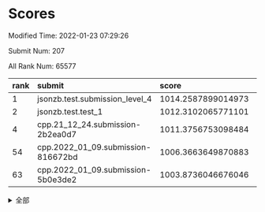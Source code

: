 # Scores

Modified Time: 2022-01-23 07:29:26

Submit Num: 207

All Rank Num: 65577

| rank |               submit               |       score        |       sigma        | pk_num |
| :--- | :--------------------------------- | :----------------- | :----------------- | :----- |
| 1    | jsonzb.test.submission_level_4     | 1014.2587899014973 | 0.8190739670946898 | 1268   |
| 2    | jsonzb.test.test_1                 | 1012.3102065771101 | 0.7968271234675773 | 1268   |
| 4    | cpp.21_12_24.submission-2b2ea0d7   | 1011.3756753098484 | 0.7878194978738761 | 1264   |
| 54   | cpp.2022_01_09.submission-816672bd | 1006.3663649870883 | 0.7459766570631571 | 1268   |
| 63   | cpp.2022_01_09.submission-5b0e3de2 | 1003.8736046676046 | 0.7077872441878043 | 1264   |


<details>
<summary>全部</summary>

| rank |                 submit                 |       score        |       sigma        | pk_num |
| :--- | :------------------------------------- | :----------------- | :----------------- | :----- |
| 1    | jsonzb.test.submission_level_4         | 1014.2587899014973 | 0.8190739670946898 | 1268   |
| 2    | jsonzb.test.test_1                     | 1012.3102065771101 | 0.7968271234675773 | 1268   |
| 3    | gobigger.level_3.submission_level_3_15 | 1011.4546780165539 | 0.7827428676912697 | 1267   |
| 4    | cpp.21_12_24.submission-2b2ea0d7       | 1011.3756753098484 | 0.7878194978738761 | 1264   |
| 5    | gobigger.level_3.submission_level_3_35 | 1011.2154779132507 | 0.7839199926797477 | 1266   |
| 6    | gobigger.level_3.submission_level_3_4  | 1011.1458729345829 | 0.7777881169828966 | 1267   |
| 7    | gobigger.level_3.submission_level_3_32 | 1011.1168237713908 | 0.7798295443010798 | 1267   |
| 8    | gobigger.level_3.submission_level_3_49 | 1010.9668694047708 | 0.7740804328899029 | 1268   |
| 9    | gobigger.level_3.submission_level_3_26 | 1010.8466561063218 | 0.7603017159749119 | 1266   |
| 10   | gobigger.level_3.submission_level_3_40 | 1010.715459516828  | 0.7887488723223554 | 1267   |
| 11   | gobigger.level_3.submission_level_3_34 | 1010.7134257275279 | 0.8035769994294921 | 1263   |
| 12   | gobigger.level_3.submission_level_3_43 | 1010.7118329083956 | 0.7714550320867045 | 1266   |
| 13   | gobigger.level_3.submission_level_3_22 | 1010.6471206104379 | 0.7452844753406288 | 1269   |
| 14   | gobigger.level_3.submission_level_3_23 | 1010.641528189203  | 0.7514561568894218 | 1269   |
| 15   | gobigger.level_3.submission_level_3_48 | 1010.5863466770144 | 0.7545921516419503 | 1266   |
| 16   | gobigger.level_3.submission_level_3_21 | 1010.5148242519332 | 0.7567245405253893 | 1270   |
| 17   | gobigger.level_3.submission_level_3_37 | 1010.4978561286642 | 0.7656013284117633 | 1269   |
| 18   | gobigger.level_3.submission_level_3_46 | 1010.3837190166163 | 0.7557992361266735 | 1268   |
| 19   | gobigger.level_3.submission_level_3_9  | 1010.3717716015376 | 0.7478190405305729 | 1272   |
| 20   | gobigger.level_3.submission_level_3_36 | 1010.3328699461712 | 0.787244795446111  | 1267   |
| 21   | gobigger.level_3.submission_level_3_14 | 1010.2701043619899 | 0.7706527473554653 | 1269   |
| 22   | gobigger.level_3.submission_level_3_38 | 1010.2010577497152 | 0.7486121495349163 | 1266   |
| 23   | gobigger.level_3.submission_level_3_29 | 1010.1760299959524 | 0.7488746654031819 | 1265   |
| 24   | gobigger.level_3.submission_level_3_10 | 1010.0421732376533 | 0.7423658465580718 | 1270   |
| 25   | gobigger.level_3.submission_level_3_5  | 1009.9726397693682 | 0.7675982250798142 | 1269   |
| 26   | gobigger.level_3.submission_level_3_8  | 1009.9623803235098 | 0.7617289003609901 | 1266   |
| 27   | gobigger.level_3.submission_level_3_12 | 1009.9512029746256 | 0.757976644581705  | 1269   |
| 28   | gobigger.level_3.submission_level_3_31 | 1009.9400217616633 | 0.7359978697049014 | 1263   |
| 29   | gobigger.level_3.submission_level_3_33 | 1009.917158854842  | 0.7813983025866854 | 1261   |
| 30   | gobigger.level_3.submission_level_3_2  | 1009.9018559304028 | 0.7532885697573469 | 1269   |
| 31   | gobigger.level_3.submission_level_3_25 | 1009.8963816361613 | 0.7648831260542667 | 1266   |
| 32   | gobigger.level_3.submission_level_3_19 | 1009.8530340593242 | 0.7666666662678339 | 1264   |
| 33   | gobigger.level_3.submission_level_3_45 | 1009.8314235297232 | 0.7631756666516777 | 1274   |
| 34   | gobigger.level_3.submission_level_3_0  | 1009.7476745483324 | 0.7690721100433757 | 1260   |
| 35   | gobigger.level_3.submission_level_3_18 | 1009.7256213373703 | 0.786276996205122  | 1264   |
| 36   | gobigger.level_3.submission_level_3_28 | 1009.5549464113595 | 0.7369824584422328 | 1268   |
| 37   | gobigger.level_3.submission_level_3_13 | 1009.5328828061945 | 0.7656374808050651 | 1268   |
| 38   | gobigger.level_3.submission_level_3_11 | 1009.5066474857056 | 0.7423408137641735 | 1267   |
| 39   | gobigger.level_3.submission_level_3_42 | 1009.3905030272991 | 0.7623708925198148 | 1266   |
| 40   | gobigger.level_3.submission_level_3_39 | 1009.385090012733  | 0.753324664342756  | 1267   |
| 41   | gobigger.level_3.submission_level_3_27 | 1009.3681866035603 | 0.7520362032471278 | 1266   |
| 42   | gobigger.level_3.submission_level_3_44 | 1009.2415692775777 | 0.739257584619365  | 1265   |
| 43   | gobigger.level_3.submission_level_3_41 | 1009.2386094867757 | 0.7427416028807426 | 1265   |
| 44   | gobigger.level_3.submission_level_3_3  | 1009.2303652701718 | 0.7486864445031605 | 1269   |
| 45   | gobigger.level_3.submission_level_3_30 | 1009.227514154859  | 0.7534719972106773 | 1270   |
| 46   | gobigger.level_3.submission_level_3_1  | 1009.2116075662733 | 0.7464716640808061 | 1266   |
| 47   | gobigger.level_3.submission_level_3_47 | 1009.1927773014004 | 0.7532954675294128 | 1265   |
| 48   | gobigger.level_3.submission_level_3_6  | 1009.1427855241566 | 0.762553199749366  | 1264   |
| 49   | gobigger.level_3.submission_level_3_17 | 1008.9732973879621 | 0.7486293276520464 | 1269   |
| 50   | gobigger.level_3.submission_level_3_24 | 1008.8762946649995 | 0.7509370347765341 | 1267   |
| 51   | gobigger.level_3.submission_level_3_16 | 1008.7040981214733 | 0.773006211909939  | 1271   |
| 52   | gobigger.level_3.submission_level_3_7  | 1008.5951160917181 | 0.7256177001267407 | 1265   |
| 53   | gobigger.level_3.submission_level_3_20 | 1008.578243250723  | 0.7467962579733536 | 1266   |
| 54   | cpp.2022_01_09.submission-816672bd     | 1006.3663649870883 | 0.7459766570631571 | 1268   |
| 55   | gobigger.level_1.submission_level_1_3  | 1005.7015403337715 | 0.7324387411039753 | 1263   |
| 56   | gobigger.level_1.submission_level_1_23 | 1004.4575314506238 | 0.7216982928817905 | 1270   |
| 57   | gobigger.level_1.submission_level_1_32 | 1004.1527696536554 | 0.7111401819532981 | 1269   |
| 58   | gobigger.level_1.submission_level_1_43 | 1004.0941938919757 | 0.7133353955862721 | 1266   |
| 59   | gobigger.level_1.submission_level_1_21 | 1004.0385138814634 | 0.706092774417955  | 1267   |
| 60   | gobigger.level_1.submission_level_1_28 | 1004.0164325876532 | 0.7146643321176935 | 1272   |
| 61   | gobigger.level_1.submission_level_1_12 | 1003.9790721719921 | 0.7113760829450919 | 1268   |
| 62   | gobigger.level_1.submission_level_1_9  | 1003.8936481611918 | 0.7240252690352232 | 1266   |
| 63   | cpp.2022_01_09.submission-5b0e3de2     | 1003.8736046676046 | 0.7077872441878043 | 1264   |
| 64   | gobigger.level_1.submission_level_1_20 | 1003.8589429181102 | 0.705481174927924  | 1267   |
| 65   | gobigger.level_1.submission_level_1_46 | 1003.8108088650615 | 0.7166764168582554 | 1271   |
| 66   | gobigger.level_1.submission_level_1_7  | 1003.788483251489  | 0.7051619046776715 | 1264   |
| 67   | gobigger.level_1.submission_level_1_19 | 1003.7817461838843 | 0.7126717979129243 | 1265   |
| 68   | gobigger.level_1.submission_level_1_13 | 1003.7546135664575 | 0.713367856572979  | 1269   |
| 69   | gobigger.level_1.submission_level_1_39 | 1003.694327983386  | 0.7320778904195081 | 1268   |
| 70   | gobigger.level_1.submission_level_1_11 | 1003.617185430898  | 0.725151490642724  | 1263   |
| 71   | gobigger.level_1.submission_level_1_5  | 1003.6099764078716 | 0.7264248081728787 | 1267   |
| 72   | gobigger.level_1.submission_level_1_4  | 1003.60540599338   | 0.7207717234188807 | 1265   |
| 73   | gobigger.level_1.submission_level_1_48 | 1003.5865472567418 | 0.71913481112755   | 1273   |
| 74   | gobigger.level_1.submission_level_1_33 | 1003.5196260135755 | 0.7162765238498046 | 1268   |
| 75   | gobigger.level_1.submission_level_1_30 | 1003.3926050453247 | 0.7133014320057305 | 1268   |
| 76   | gobigger.level_1.submission_level_1_17 | 1003.389146505715  | 0.7191767342219924 | 1266   |
| 77   | gobigger.level_1.submission_level_1_31 | 1003.371606687964  | 0.7208100338270029 | 1269   |
| 78   | gobigger.level_1.submission_level_1_24 | 1003.3384445728129 | 0.7047983443675944 | 1271   |
| 79   | gobigger.level_1.submission_level_1_38 | 1003.2680811625288 | 0.7098490427365373 | 1268   |
| 80   | gobigger.level_1.submission_level_1_6  | 1003.215029599622  | 0.7089254644112996 | 1266   |
| 81   | gobigger.level_1.submission_level_1_29 | 1003.1892987563949 | 0.7075847043548076 | 1267   |
| 82   | gobigger.level_1.submission_level_1_26 | 1003.173857547359  | 0.7149814427296642 | 1268   |
| 83   | gobigger.level_1.submission_level_1_35 | 1003.1738215479979 | 0.7182866276103906 | 1265   |
| 84   | gobigger.level_1.submission_level_1_16 | 1003.1442816749592 | 0.7186550217169535 | 1268   |
| 85   | gobigger.level_1.submission_level_1_40 | 1003.1366917190328 | 0.7112255468672455 | 1268   |
| 86   | gobigger.level_1.submission_level_1_47 | 1002.9708766282598 | 0.7126376701975715 | 1266   |
| 87   | gobigger.level_1.submission_level_1_42 | 1002.9580037341694 | 0.713520164700081  | 1269   |
| 88   | gobigger.level_1.submission_level_1_10 | 1002.9316550963209 | 0.721026473256089  | 1267   |
| 89   | gobigger.level_1.submission_level_1_15 | 1002.8683897227099 | 0.7032669550249778 | 1272   |
| 90   | gobigger.level_1.submission_level_1_14 | 1002.8672896637405 | 0.7205838755159248 | 1263   |
| 91   | gobigger.level_1.submission_level_1_25 | 1002.8417648413289 | 0.714172901564323  | 1273   |
| 92   | gobigger.level_1.submission_level_1_36 | 1002.7780094283039 | 0.7128932883417517 | 1264   |
| 93   | gobigger.level_1.submission_level_1_1  | 1002.773350086555  | 0.7097347407349575 | 1267   |
| 94   | gobigger.level_1.submission_level_1_34 | 1002.696990802648  | 0.7202347884476614 | 1272   |
| 95   | gobigger.level_1.submission_level_1_27 | 1002.5566049530581 | 0.7139198582068308 | 1270   |
| 96   | gobigger.level_1.submission_level_1_45 | 1002.528405143707  | 0.7182699282066398 | 1267   |
| 97   | gobigger.level_1.submission_level_1_2  | 1002.4450619315754 | 0.7097213094944251 | 1266   |
| 98   | gobigger.level_1.submission_level_1_44 | 1002.3420757410887 | 0.7109464500082754 | 1266   |
| 99   | gobigger.level_1.submission_level_1_8  | 1002.2965390061056 | 0.7084156957266489 | 1270   |
| 100  | gobigger.level_1.submission_level_1_41 | 1002.295514414413  | 0.7171384990691351 | 1272   |
| 101  | gobigger.level_1.submission_level_1_18 | 1002.2183839881686 | 0.7085641818267244 | 1268   |
| 102  | gobigger.level_1.submission_level_1_22 | 1002.1665297241585 | 0.7114700217813299 | 1269   |
| 103  | gobigger.level_1.submission_level_1_0  | 1002.1116623434839 | 0.7055660887820466 | 1265   |
| 104  | gobigger.level_1.submission_level_1_37 | 1002.039793770525  | 0.7131811360803062 | 1269   |
| 105  | gobigger.level_1.submission_level_1_49 | 1001.79248277281   | 0.7026161122202171 | 1270   |
| 106  | gobigger.random.submission_random_13   | 997.3228554404786  | 0.7121440360045419 | 1266   |
| 107  | gobigger.random.submission_random_47   | 997.2388892170479  | 0.6971775801492016 | 1267   |
| 108  | gobigger.random.submission_random_35   | 997.0235975734327  | 0.7170294765209466 | 1265   |
| 109  | gobigger.random.submission_random_14   | 996.8272938720474  | 0.7098761743234151 | 1271   |
| 110  | gobigger.random.submission_random_36   | 996.7900451000108  | 0.7170763591775923 | 1265   |
| 111  | gobigger.random.submission_random_5    | 996.7777436361271  | 0.7062618299606169 | 1270   |
| 112  | gobigger.random.submission_random_9    | 996.621715239285   | 0.7141505992905812 | 1269   |
| 113  | gobigger.random.submission_random_18   | 996.4992579071344  | 0.716239131216714  | 1270   |
| 114  | gobigger.random.submission_random_16   | 996.4442844562672  | 0.7346511535222316 | 1273   |
| 115  | gobigger.random.submission_random_20   | 996.3962546624581  | 0.7034349556087232 | 1260   |
| 116  | gobigger.random.submission_random_31   | 996.3489287975917  | 0.7139036847108333 | 1270   |
| 117  | gobigger.random.submission_random_45   | 996.2832120176847  | 0.7090890409424411 | 1272   |
| 118  | gobigger.random.submission_random_37   | 996.2816704799602  | 0.725221089915921  | 1267   |
| 119  | gobigger.random.submission_random_40   | 996.2471555603453  | 0.6977155629060997 | 1270   |
| 120  | gobigger.random.submission_random_27   | 996.1885440781577  | 0.6996906629054402 | 1266   |
| 121  | gobigger.random.submission_random_48   | 996.1856095845261  | 0.7162144391971694 | 1266   |
| 122  | gobigger.random.submission_random_33   | 996.1555075904959  | 0.7124050386190373 | 1264   |
| 123  | gobigger.random.submission_random_28   | 996.1373737622862  | 0.7120531105286819 | 1266   |
| 124  | gobigger.random.submission_random_1    | 996.0948158648323  | 0.721128723280005  | 1264   |
| 125  | gobigger.random.submission_random_41   | 996.0691547283125  | 0.7111063350152561 | 1274   |
| 126  | gobigger.random.submission_random_44   | 996.0595468327901  | 0.7110310924932325 | 1265   |
| 127  | gobigger.random.submission_random_8    | 996.0431958994552  | 0.7075156916503783 | 1265   |
| 128  | gobigger.random.submission_random_4    | 996.0234179730741  | 0.7160218588915345 | 1264   |
| 129  | gobigger.random.submission_random_26   | 995.992708798333   | 0.6971777186035669 | 1270   |
| 130  | gobigger.random.submission_random_12   | 995.9628932871759  | 0.7156124021271103 | 1262   |
| 131  | gobigger.random.submission_random_32   | 995.929273786691   | 0.7102521465891202 | 1271   |
| 132  | gobigger.random.submission_random_46   | 995.8665388960761  | 0.7032124843597162 | 1261   |
| 133  | gobigger.random.submission_random_30   | 995.843519343719   | 0.7042408049124308 | 1268   |
| 134  | gobigger.random.submission_random_17   | 995.7758049268384  | 0.7204464916516473 | 1265   |
| 135  | gobigger.random.submission_random_42   | 995.6822342793374  | 0.7064342971745567 | 1270   |
| 136  | gobigger.random.submission_random_38   | 995.6519909799714  | 0.7085454900150758 | 1266   |
| 137  | gobigger.random.submission_random_15   | 995.6445173432551  | 0.7028941910578502 | 1272   |
| 138  | gobigger.random.submission_random_10   | 995.6387116473654  | 0.7273753870660863 | 1263   |
| 139  | gobigger.random.submission_random_6    | 995.5745404815837  | 0.7005648555573086 | 1269   |
| 140  | gobigger.random.submission_random_24   | 995.553496408445   | 0.7172431126398231 | 1267   |
| 141  | gobigger.random.submission_random_43   | 995.5016670348216  | 0.7172186222801102 | 1269   |
| 142  | gobigger.random.submission_random_23   | 995.3902564000273  | 0.7087722495434302 | 1271   |
| 143  | gobigger.random.submission_random_3    | 995.3622051840086  | 0.7093602926633673 | 1270   |
| 144  | gobigger.random.submission_random_7    | 995.3309235068219  | 0.7026925334751054 | 1266   |
| 145  | gobigger.random.submission_random_34   | 995.2532562006758  | 0.7131822133288528 | 1265   |
| 146  | gobigger.random.submission_random_39   | 995.2397862620976  | 0.7236356965893186 | 1268   |
| 147  | gobigger.random.submission_random_22   | 995.2313446693588  | 0.7118323238983589 | 1266   |
| 148  | gobigger.random.submission_random_29   | 995.2237450709043  | 0.7181266646140582 | 1267   |
| 149  | gobigger.random.submission_random_49   | 995.201976000238   | 0.7231666678419536 | 1269   |
| 150  | gobigger.random.submission_random_2    | 995.189327648909   | 0.7326445826847452 | 1274   |
| 151  | gobigger.random.submission_random_25   | 995.0647585964715  | 0.7074289088041571 | 1261   |
| 152  | gobigger.random.submission_random_11   | 994.8866876344674  | 0.72595187716328   | 1266   |
| 153  | gobigger.random.submission_random_0    | 994.8734611843167  | 0.7131673168802704 | 1268   |
| 154  | gobigger.random.submission_random_19   | 994.8053609330859  | 0.711113911338775  | 1262   |
| 155  | gobigger.random.submission_random_21   | 994.7085559694116  | 0.7211119429771019 | 1265   |
| 156  | gobigger.level_2.submission_level_2_2  | 993.842310580505   | 0.7419434583766497 | 1265   |
| 157  | gobigger.level_2.submission_level_2_5  | 993.4898185998386  | 0.7401660113754206 | 1263   |
| 158  | gobigger.level_2.submission_level_2_42 | 993.4546144086507  | 0.7342517638557441 | 1268   |
| 159  | gobigger.level_2.submission_level_2_49 | 993.4461190155638  | 0.73858462192475   | 1272   |
| 160  | gobigger.level_2.submission_level_2_17 | 993.435081536572   | 0.7545785646547263 | 1269   |
| 161  | gobigger.level_2.submission_level_2_10 | 992.9741410042509  | 0.7366228166928711 | 1266   |
| 162  | gobigger.level_2.submission_level_2_30 | 992.9656148404334  | 0.7407001329663272 | 1268   |
| 163  | gobigger.level_2.submission_level_2_25 | 992.9456135442026  | 0.7520007755941552 | 1258   |
| 164  | gobigger.level_2.submission_level_2_32 | 992.7392677421843  | 0.7318494330951325 | 1266   |
| 165  | gobigger.level_2.submission_level_2_12 | 992.686903527153   | 0.7458392781981222 | 1271   |
| 166  | gobigger.level_2.submission_level_2_0  | 992.6364362158171  | 0.7436844206358266 | 1269   |
| 167  | gobigger.level_2.submission_level_2_8  | 992.5189104680013  | 0.740382828664459  | 1269   |
| 168  | gobigger.level_2.submission_level_2_1  | 992.4889077635399  | 0.7523258228001457 | 1265   |
| 169  | gobigger.level_2.submission_level_2_16 | 992.4636215244998  | 0.7349808852384845 | 1263   |
| 170  | gobigger.level_2.submission_level_2_45 | 992.3235235219324  | 0.7333101924986831 | 1264   |
| 171  | gobigger.level_2.submission_level_2_27 | 992.3151926180535  | 0.7391750772219468 | 1266   |
| 172  | gobigger.level_2.submission_level_2_47 | 992.2995537674799  | 0.7452658668158886 | 1267   |
| 173  | gobigger.level_2.submission_level_2_26 | 992.2989237415619  | 0.761304227779776  | 1267   |
| 174  | gobigger.level_2.submission_level_2_35 | 992.2550864973983  | 0.7520948300505053 | 1271   |
| 175  | gobigger.level_2.submission_level_2_31 | 992.2326255015963  | 0.7457852015701613 | 1266   |
| 176  | gobigger.level_2.submission_level_2_21 | 992.219693706419   | 0.7658370434331345 | 1266   |
| 177  | gobigger.level_2.submission_level_2_14 | 992.2061461586399  | 0.7391178464841682 | 1268   |
| 178  | gobigger.level_2.submission_level_2_40 | 992.1661343664631  | 0.7353997900652012 | 1264   |
| 179  | gobigger.level_2.submission_level_2_11 | 992.0876428911448  | 0.7644318843776476 | 1264   |
| 180  | gobigger.level_2.submission_level_2_15 | 992.0431864679339  | 0.75580505434586   | 1267   |
| 181  | gobigger.level_2.submission_level_2_23 | 991.9718142495394  | 0.7569106046235784 | 1271   |
| 182  | gobigger.level_2.submission_level_2_44 | 991.9548367087366  | 0.7413219081672575 | 1268   |
| 183  | gobigger.level_2.submission_level_2_38 | 991.9495075365337  | 0.7376108809097534 | 1266   |
| 184  | gobigger.level_2.submission_level_2_37 | 991.8424455464431  | 0.7372629956263692 | 1272   |
| 185  | gobigger.level_2.submission_level_2_34 | 991.7589821763262  | 0.7438762865965246 | 1266   |
| 186  | gobigger.level_2.submission_level_2_46 | 991.7158823452958  | 0.7406600756391511 | 1267   |
| 187  | gobigger.level_2.submission_level_2_39 | 991.6400987776656  | 0.7790283347556063 | 1271   |
| 188  | gobigger.level_2.submission_level_2_20 | 991.6279650972469  | 0.7367389326725095 | 1271   |
| 189  | gobigger.level_2.submission_level_2_7  | 991.6177243766772  | 0.7604379801708485 | 1267   |
| 190  | gobigger.level_2.submission_level_2_24 | 991.5898778214273  | 0.7315721425345416 | 1271   |
| 191  | gobigger.level_2.submission_level_2_3  | 991.5809517174354  | 0.7510080247441704 | 1264   |
| 192  | gobigger.level_2.submission_level_2_29 | 991.5699410656239  | 0.7490977555232458 | 1268   |
| 193  | gobigger.level_2.submission_level_2_33 | 991.55789528066    | 0.746907673615993  | 1263   |
| 194  | gobigger.level_2.submission_level_2_9  | 991.4833481765413  | 0.7374677085812728 | 1267   |
| 195  | gobigger.level_2.submission_level_2_22 | 991.3946222045142  | 0.7560595902527428 | 1264   |
| 196  | gobigger.level_2.submission_level_2_28 | 991.3243218949999  | 0.7524191075751225 | 1266   |
| 197  | gobigger.level_2.submission_level_2_18 | 991.2108949277733  | 0.7437837994934735 | 1267   |
| 198  | gobigger.level_2.submission_level_2_43 | 990.9692510955286  | 0.7400805526751698 | 1269   |
| 199  | gobigger.level_2.submission_level_2_36 | 990.9542784401839  | 0.7495230929849358 | 1267   |
| 200  | gobigger.level_2.submission_level_2_41 | 990.8409453903212  | 0.7504366229650954 | 1265   |
| 201  | gobigger.level_2.submission_level_2_13 | 990.774117512734   | 0.7553333929398729 | 1267   |
| 202  | gobigger.level_2.submission_level_2_6  | 990.7175960507674  | 0.7688123476133192 | 1269   |
| 203  | gobigger.level_2.submission_level_2_19 | 990.5830162424315  | 0.7719004642720417 | 1270   |
| 204  | gobigger.level_2.submission_level_2_4  | 990.3783078663492  | 0.7756534063160191 | 1261   |
| 205  | gobigger.level_2.submission_level_2_48 | 990.1653793043935  | 0.7707298140885874 | 1270   |
| 206  | gobigger.none.submission_none_0        | 976.0727011809087  | 1.4203839968802028 | 1267   |
| 207  | gobigger.none.submission_none_1        | 975.8212105859876  | 1.4611206030203283 | 1267   |

</details>